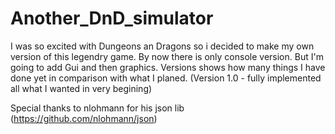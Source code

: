 # Another_DnD_simulator
I was so excited with Dungeons an Dragons so i decided to make my own version of this legendry game.
By now there is only console version. But I'm going to add Gui and then graphics.
Versions shows how many things I have done yet in comparison with what I planed.
(Version 1.0 - fully implemented all what I wanted in very begining)

Special thanks to nlohmann for his json lib (https://github.com/nlohmann/json)
